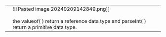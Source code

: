 |     |                                                                                                                                       |
| --- | ------------------------------------------------------------------------------------------------------------------------------------- |
|     | ![[Pasted image 20240209142849.png]]<br><br>the valueof( ) return a reference data type and parseInt( ) return a primitive data type. |
